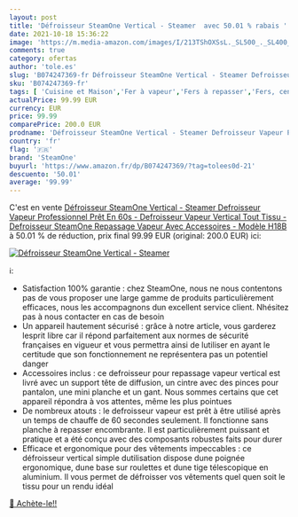 ```yaml
---
layout: post
title: 'Défroisseur SteamOne Vertical - Steamer  avec 50.01 % rabais '
date: 2021-10-18 15:36:22
image: 'https://m.media-amazon.com/images/I/213TShOXSsL._SL500_._SL400_.jpg'
comments: true
category: ofertas
author: 'tole.es'
slug: 'B074247369-fr Défroisseur SteamOne Vertical - Steamer Defroisseur Vapeur...'
sku: 'B074247369-fr'
tags: [ 'Cuisine et Maison','Fer à vapeur','Fers à repasser','Fers, centrales vapeur et accessoires','steamone', ]
actualPrice: 99.99 EUR
currency: EUR
price: 99.99
comparePrice: 200.0 EUR
prodname: 'Défroisseur SteamOne Vertical - Steamer Defroisseur Vapeur Professionnel Prêt En 60s - Defroisseur Vapeur Vertical Tout Tissu - Defroisseur SteamOne Repassage Vapeur Avec Accessoires - Modèle H18B'
country: 'fr'
flag: '🇫🇷'
brand: 'SteamOne'
buyurl: 'https://www.amazon.fr/dp/B074247369/?tag=tolees0d-21'
descuento: '50.01'
average: '99.99'
---
```


C'est en vente [Défroisseur SteamOne Vertical - Steamer Defroisseur Vapeur Professionnel Prêt En 60s - Defroisseur Vapeur Vertical Tout Tissu - Defroisseur SteamOne Repassage Vapeur Avec Accessoires - Modèle H18B](https://www.amazon.fr/dp/B074247369/?tag=tolees0d-21)  à  50.01 % de réduction, prix final  99.99 EUR (original: 200.0 EUR) ici:

[![Défroisseur SteamOne Vertical - Steamer ](https://m.media-amazon.com/images/I/213TShOXSsL._SL500_._SL400_.jpg)](https://www.amazon.fr/dp/B074247369/?tag=tolees0d-21)

ℹ️:

- Satisfaction 100% garantie : chez SteamOne, nous ne nous contentons pas de vous proposer une large gamme de produits particulièrement efficaces, nous les accompagnons dun excellent service client. Nhésitez pas à nous contacter en cas de besoin
- Un appareil hautement sécurisé : grâce à notre article, vous garderez lesprit libre car il répond parfaitement aux normes de sécurité françaises en vigueur et vous permettra ainsi de lutiliser en ayant le certitude que son fonctionnement ne représentera pas un potentiel danger
- Accessoires inclus : ce defroisseur pour repassage vapeur vertical est livré avec un support tête de diffusion, un cintre avec des pinces pour pantalon, une mini planche et un gant. Nous sommes certains que cet appareil répondra à vos attentes, même les plus pointues
- De nombreux atouts : le defroisseur vapeur est prêt à être utilisé après un temps de chauffe de 60 secondes seulement. Il fonctionne sans planche à repasser encombrante. Il est particulièrement puissant et pratique et a été conçu avec des composants robustes faits pour durer
- Efficace et ergonomique pour des vêtements impeccables : ce défroisseur vertical simple dutilisation dispose dune poignée ergonomique, dune base sur roulettes et dune tige télescopique en aluminium. Il vous permet de défroisser vos vêtements quel quen soit le tissu pour un rendu idéal

[🛒 Achète-le!!](https://www.amazon.fr/dp/B074247369/?tag=tolees0d-21)
